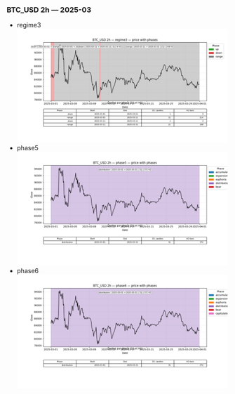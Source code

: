 ### BTC_USD 2h — 2025-03

- regime3
![BTC_USD_2h_regime3_2025-03_phase_price.png](outputs/fourier/phase_monthly/BTC_USD/2h/2025/2025-03/BTC_USD_2h_regime3_2025-03_phase_price.png)
- phase5
![BTC_USD_2h_phase5_2025-03_phase_price.png](outputs/fourier/phase_monthly/BTC_USD/2h/2025/2025-03/BTC_USD_2h_phase5_2025-03_phase_price.png)
- phase6
![BTC_USD_2h_phase6_2025-03_phase_price.png](outputs/fourier/phase_monthly/BTC_USD/2h/2025/2025-03/BTC_USD_2h_phase6_2025-03_phase_price.png)